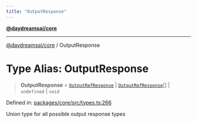 ```yaml
---
title: "OutputResponse"
---
```


[**@daydreamsai/core**](./api-reference.md)

***

[@daydreamsai/core](./api-reference.md) / OutputResponse

# Type Alias: OutputResponse

> **OutputResponse** = [`OutputRefResponse`](./OutputRefResponse.md) \| [`OutputRefResponse`](./OutputRefResponse.md)[] \| `undefined` \| `void`

Defined in: [packages/core/src/types.ts:266](https://github.com/dojoengine/daydreams/blob/612e9304717c546d301f9cac8c204de734cac957/packages/core/src/types.ts#L266)

Union type for all possible output response types
